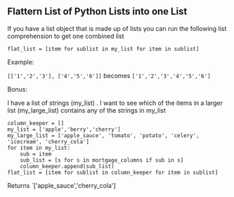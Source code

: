 ## Flattern List of Python Lists into one List

If you have a list object that is made up of lists you can run the following list comprehension to get one combined list

`flat_list = [item for sublist in my_list for item in sublist]`

Example:

`[['1','2','3'], ['4','5','6']]` becomes `['1','2','3','4','5','6']`

Bonus:

I have a list of strings (my_list) . I want to see which of the items in a larger list (my_large_list) contains any of the strings in my_list

```
column_keeper = []
my_list = ['apple','berry','cherry']
my_large_list = ['apple_sauce', 'tomato', 'potato', 'celery', 'icecream', 'cherry_cola']
for item in my_list:
    sub = item
    sub_list = [s for s in mortgage_columns if sub in s]
    column_keeper.append(sub_list)
flat_list = [item for sublist in column_keeper for item in sublist]
```

Returns `['apple_sauce','cherry_cola']
 
